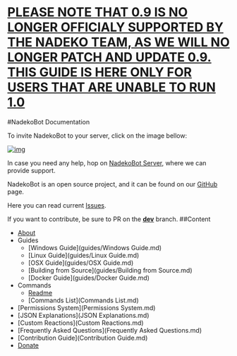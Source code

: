 <b><u><h1> PLEASE NOTE THAT 0.9 IS NO LONGER OFFICIALY SUPPORTED BY THE NADEKO TEAM, AS WE WILL NO LONGER PATCH AND UPDATE 0.9. THIS GUIDE IS HERE ONLY FOR USERS THAT ARE UNABLE TO RUN 1.0 </h1></b></u>

#NadekoBot Documentation

To invite NadekoBot to your server, click on the image bellow:

[![img][img]](https://discordapp.com/oauth2/authorize?client_id=170254782546575360&scope=bot&permissions=66186303)

In case you need any help, hop on [NadekoBot Server][NadekoBot Server], where we can provide support.

NadekoBot is an open source project, and it can be found on our [GitHub][GitHub] page.

Here you can read current [Issues][Issues].

If you want to contribute, be sure to PR on the **[dev][dev]** branch.
##Content
- [About](about.md)
- Guides
	- [Windows Guide](guides/Windows Guide.md)
	- [Linux Guide](guides/Linux Guide.md)
	- [OSX Guide](guides/OSX Guide.md)
	- [Building from Source](guides/Building from Source.md)
	- [Docker Guide](guides/Docker Guide.md)
- Commands
	- [Readme](Readme.md)
	- [Commands List](Commands List.md)
- [Permissions System](Permissions System.md)
- [JSON Explanations](JSON Explanations.md)
- [Custom Reactions](Custom Reactions.md)
- [Frequently Asked Questions](Frequently Asked Questions.md)
- [Contribution Guide](Contribution Guide.md)
- [Donate](Donate.md)

[img]: https://discordcdn.com/attachments/202743183774318593/210580315381563392/discord.png
[NadekoBot Server]: https://discord.gg/0ehQwTK2RBjAxzEY
[GitHub]: https://github.com/Kwoth/NadekoBot
[Issues]: https://github.com/Kwoth/NadekoBot/issues
[dev]: https://github.com/Kwoth/NadekoBot/tree/dev

[Italian]: http://i.imgur.com/SsaTwOF.png?1
[Russian]: http://i.imgur.com/wf9bc5G.png?1
[German]: http://i.imgur.com/EM5qPzf.png?1
[Chinese]: http://i.imgur.com/MVCNOjT.png?1
[English]: http://i.imgur.com/jHTyZFS.png?1
[Spanish]: http://i.imgur.com/9BsusB6.png?1
[French]: http://i.imgur.com/g2ARPF6.png?1
[Dutch]: http://i.imgur.com/SadddLj.png?1
[Norwegian]: http://i.imgur.com/TCVa0V8.png?1
[Serbian]: http://i.imgur.com/5evoUbU.png
